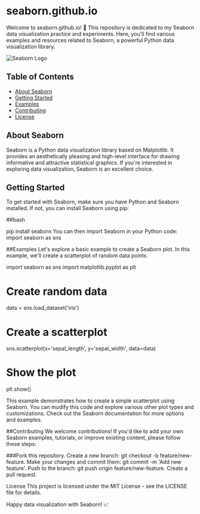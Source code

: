 # seaborn.github.io

Welcome to seaborn.github.io! 🌟 This repository is dedicated to my Seaborn data visualization practice and experiments. Here, you'll find various examples and resources related to Seaborn, a powerful Python data visualization library.

![Seaborn Logo](https://seaborn.pydata.org/_static/logo-wide-lightbg.png)

## Table of Contents
- [About Seaborn](#about-seaborn)
- [Getting Started](#getting-started)
- [Examples](#examples)
- [Contributing](#contributing)
- [License](#license)

## About Seaborn

Seaborn is a Python data visualization library based on Matplotlib. It provides an aesthetically pleasing and high-level interface for drawing informative and attractive statistical graphics. If you're interested in exploring data visualization, Seaborn is an excellent choice.

## Getting Started

To get started with Seaborn, make sure you have Python and Seaborn installed. If not, you can install Seaborn using pip:

##bash

pip install seaborn
You can then import Seaborn in your Python code:
import seaborn as sns

##Examples
Let's explore a basic example to create a Seaborn plot. In this example, we'll create a scatterplot of random data points.

import seaborn as sns
import matplotlib.pyplot as plt

# Create random data
data = sns.load_dataset('iris')

# Create a scatterplot
sns.scatterplot(x='sepal_length', y='sepal_width', data=data)

# Show the plot
plt.show()

This example demonstrates how to create a simple scatterplot using Seaborn. You can modify this code and explore various other plot types and customizations. Check out the Seaborn documentation for more options and examples.

##Contributing
We welcome contributions! If you'd like to add your own Seaborn examples, tutorials, or improve existing content, please follow these steps:

###Fork this repository.
Create a new branch: git checkout -b feature/new-feature.
Make your changes and commit them: git commit -m 'Add new feature'.
Push to the branch: git push origin feature/new-feature.
Create a pull request.

License
This project is licensed under the MIT License - see the LICENSE file for details.

Happy data visualization with Seaborn! 📈
